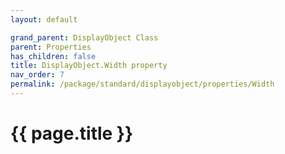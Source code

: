 ```yaml
---
layout: default

grand_parent: DisplayObject Class
parent: Properties
has_children: false
title: DisplayObject.Width property
nav_order: 7
permalink: /package/standard/displayobject/properties/Width
---
```

# {{ page.title }}




